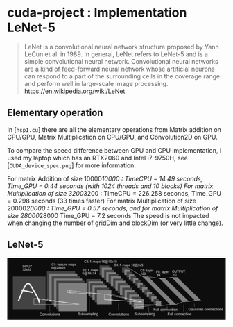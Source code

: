 # cuda-project : Implementation LeNet-5

> LeNet is a convolutional neural network structure proposed by Yann LeCun et al.
> in 1989. In general, LeNet refers to LeNet-5 and is a simple convolutional neural network.
> Convolutional neural networks are a kind of feed-forward neural network whose artificial 
> neurons can respond to a part of the surrounding cells in the coverage range and perform 
> well in large-scale image processing.
> https://en.wikipedia.org/wiki/LeNet

## Elementary operation 

In [`hsp1.cu`] there are all the elementary operations from Matrix addition on CPU/GPU, Matrix Multiplication on CPU/GPU, and Convolution2D on GPU.

To compare the speed difference between GPU and CPU implementation, I used my laptop which has an RTX2060 and Intel i7-9750H, see [`CUDA_device_spec.png`] for more information.

For matrix Addition of size 10000*10000 : TimeCPU = 14.49 seconds, Time_GPU = 0.44 seconds (with 1024 threads and 10 blocks)
For matrix Multiplication of size 3200*3200 : TimeCPU = 226.258 seconds, Time_GPU = 0.298 seconds (33 times faster)
For matrix Multiplication of size 20000*20000 : Time_GPU = 0.57 seconds, and for matrix Multiplication of size 28000*28000 Time_GPU = 7.2 seconds
The speed is not impacted when changing the number of gridDim and blockDim (or very little change).

## LeNet-5

![Screenshot](lenet5.png)
